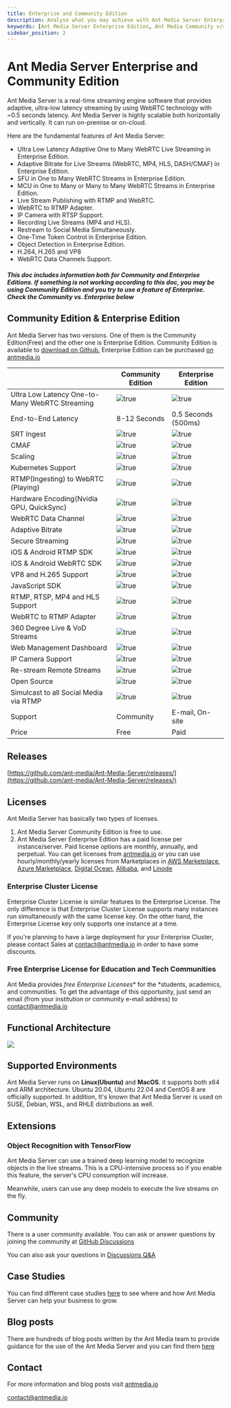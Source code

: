 ```yaml
---
title: Enterprise and Community Edition
description: Analyse what you may achieve with Ant Media Server Enterprise Edition.
keywords: [Ant Media Server Enterprise Edition, Ant Media Community v/s Enterprise edition, Ant Media Server Documentation, Ant Media Server Tutorials]
sidebar_position: 2
---
```


# Ant Media Server Enterprise and Community Edition

Ant Media Server is a real-time streaming engine software that provides adaptive, ultra-low latency streaming by using WebRTC technology with ~0.5 seconds latency. Ant Media Server is highly scalable both horizontally and vertically. It can run on-premise or on-cloud.

Here are the fundamental features of Ant Media Server:

*   Ultra Low Latency Adaptive One to Many WebRTC Live Streaming in Enterprise Edition.
*   Adaptive Bitrate for Live Streams (WebRTC, MP4, HLS, DASH/CMAF) in Enterprise Edition.
*   SFU in One to Many WebRTC Streams in Enterprise Edition.
*   MCU in One to Many or Many to Many WebRTC Streams in Enterprise Edition.
*   Live Stream Publishing with RTMP and WebRTC.
*   WebRTC to RTMP Adapter.
*   IP Camera with RTSP Support.
*   Recording Live Streams (MP4 and HLS).
*   Restream to Social Media Simultaneously.
*   One-Time Token Control in Enterprise Edition.
*   Object Detection in Enterprise Edition.
*   H.264, H.265 and VP8
*   WebRTC Data Channels Support.

#### _This doc includes information both for Community and Enterprise Editions. If something is not working according to this doc, you may be using Community Edition and you try to use a feature of Enterprise. Check the Community vs. Enterprise below_

## Community Edition & Enterprise Edition

Ant Media Server has two versions. One of them is the Community Edition(Free) and the other one is Enterprise Edition. Community Edition is available to [download on Github.](https://github.com/ant-media/Ant-Media-Server) Enterprise Edition can be purchased [on antmedia.io](https://antmedia.io/)


|                                            | **Community Edition** | **Enterprise Edition**  |
| ------------------------------------------------- | ----------------- | ------------------- |
| Ultra Low Latency One-to-Many WebRTC Streaming | ![true](@site/static/img/cross.png)              |![true](@site/static/img/tick.png)                      |
| End-to-End Latency                                | 8-12 Seconds      | 0.5 Seconds (500ms) |
| SRT Ingest                                        | ![true](@site/static/img/cross.png)                  | ![true](@site/static/img/tick.png)                     |
| CMAF                                              | ![true](@site/static/img/cross.png)                  | ![true](@site/static/img/tick.png)                     |
| Scaling                                           | ![true](@site/static/img/cross.png)                  | ![true](@site/static/img/tick.png)                     |
| Kubernetes Support                                | ![true](@site/static/img/cross.png)                  | ![true](@site/static/img/tick.png)                     |
| RTMP(Ingesting) to WebRTC (Playing)               |  ![true](@site/static/img/cross.png)                 | ![true](@site/static/img/tick.png)                     |
| Hardware Encoding(Nvidia GPU, QuickSync)          | ![true](@site/static/img/cross.png)                  | ![true](@site/static/img/tick.png)                     |
| WebRTC Data Channel                               |![true](@site/static/img/cross.png)                   | ![true](@site/static/img/tick.png)                     |
| Adaptive Bitrate                                  |![true](@site/static/img/cross.png)                   | ![true](@site/static/img/tick.png)                     |
| Secure Streaming                                  |![true](@site/static/img/cross.png)                 |   ![true](@site/static/img/tick.png)                   |
| iOS & Android RTMP SDK                            |![true](@site/static/img/tick.png)                    | ![true](@site/static/img/tick.png)                     |
| iOS & Android WebRTC SDK                          |![true](@site/static/img/cross.png)                   |  ![true](@site/static/img/tick.png)                    |
| VP8 and H.265 Support                             | ![true](@site/static/img/cross.png)                  |   ![true](@site/static/img/tick.png)                   |
| JavaScript SDK                                    |![true](@site/static/img/tick.png)                   |  ![true](@site/static/img/tick.png)                    |
| RTMP, RTSP, MP4 and HLS Support                   |![true](@site/static/img/tick.png)                    |  ![true](@site/static/img/tick.png)                    |
| WebRTC to RTMP Adapter                            |![true](@site/static/img/tick.png)                    |  ![true](@site/static/img/tick.png)                    |
| 360 Degree Live & VoD Streams                     | ![true](@site/static/img/tick.png)                   |  ![true](@site/static/img/tick.png)                    |
| Web Management Dashboard                          | ![true](@site/static/img/tick.png)                   |  ![true](@site/static/img/tick.png)                    |
| IP Camera Support                                 | ![true](@site/static/img/tick.png)                   |  ![true](@site/static/img/tick.png)                    |
| Re-stream Remote Streams                          | ![true](@site/static/img/tick.png)                   | ![true](@site/static/img/tick.png)                     |
| Open Source                                       | ![true](@site/static/img/tick.png)                   | ![true](@site/static/img/tick.png)                     |
| Simulcast to all Social Media via RTMP            | ![true](@site/static/img/tick.png)                   | ![true](@site/static/img/tick.png)                     |
| Support                                           | Community         | E-mail, On-site     |
| Price                                             | Free              | Paid                |

## Releases

[https://github.com/ant-media/Ant-Media-Server/releases/](https://github.com/ant-media/Ant-Media-Server/releases/)

## Licenses

Ant Media Server has basically two types of licenses.

1.  Ant Media Server Community Edition is free to use.
2.  Ant Media Server Enterprise Edition has a paid license per instance/server. Paid license options are monthly, annually, and perpetual. You can get licenses from [antmedia.io](https://antmedia.io/) or you can use hourly/monthly/yearly licenses from Marketplaces in [AWS Marketplace](https://aws.amazon.com/marketplace/search/results?x=0&y=0&searchTerms=Ant+Media+Server&page=1&ref_=nav_search_box), [Azure Marketplace](https://azuremarketplace.microsoft.com/en-us/marketplace/apps/antmedia.ant_media_server_enterprise?tab=Overview), [Digital Ocean](https://marketplace.digitalocean.com/apps/ant-media-server-enterprise-edition), [Alibaba](https://marketplace.alibabacloud.com/products/56712002/Ant_Media_Server_Enterprise_2_2_1-sgcmjj00025347.html), and [Linode](https://www.linode.com/marketplace/apps/ant-media/ant-media-community-edition/)

### Enterprise Cluster License

Enterprise Cluster License is similar features to the Enterprise License. The only difference is that Enterprise Cluster License supports many instances run simultaneously with the same license key. On the other hand, the Enterprise License key only supports one instance at a time.

If you're planning to have a large deployment for your Enterprise Cluster, please contact Sales at [contact@antmedia.io](mailto:contact@antmedia.io) in order to have some discounts.

### Free Enterprise License for Education and Tech Communities

Ant Media provides _free Enterprise Licenses_\* for the \*students, academics, and communities. To get the advantage of this opportunity, just send an email (from your institution or community e-mail address) to [contact@antmedia.io](mailto:contact@antmedia.io)

## Functional Architecture

![](@site/static/img/Simple_Architecture.png)

## Supported Environments

Ant Media Server runs on **Linux(Ubuntu)** and **MacOS**. it supports both x64 and ARM architecture. Ubuntu 20.04, Ubuntu 22.04 and CentOS 8 are officially supported. In addition, It's known that Ant Media Server is used on SUSE, Debian, WSL, and RHLE distributions as well.

## Extensions

### Object Recognition with TensorFlow

Ant Media Server can use a trained deep learning model to recognize objects in the live streams. This is a CPU-intensive process so if you enable this feature, the server's CPU consumption will increase.

Meanwhile, users can use any deep models to execute the live streams on the fly.

## Community

There is a user community available. You can ask or answer questions by joining the community at [GitHub Discussions](https://github.com/orgs/ant-media/discussions)

You can also ask your questions in [Discussions Q&A](https://github.com/orgs/ant-media/discussions/categories/q-a)

## Case Studies

You can find different case studies [here](https://antmedia.io/case-studies/) to see where and how Ant Media Server can help your business to grow.

## Blog posts

There are hundreds of blog posts written by the Ant Media team to provide guidance for the use of the Ant Media Server and you can find them [here](https://antmedia.io/blog/)

## Contact

For more information and blog posts visit [antmedia.io](https://antmedia.io/)

[contact@antmedia.io](mailto:contact@antmedia.io)
